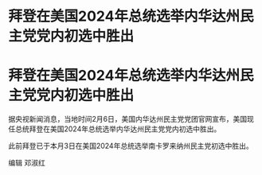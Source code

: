 # 拜登在美国2024年总统选举内华达州民主党党内初选中胜出

# 拜登在美国2024年总统选举内华达州民主党党内初选中胜出

据央视新闻消息，当地时间2月6日，美国内华达州民主党党团官网宣布，美国现任总统拜登在美国2024年总统选举内华达州民主党党内初选中胜出。

此前拜登已于本月3日在美国2024年总统选举南卡罗来纳州民主党初选中胜出。

编辑 邓淑红

